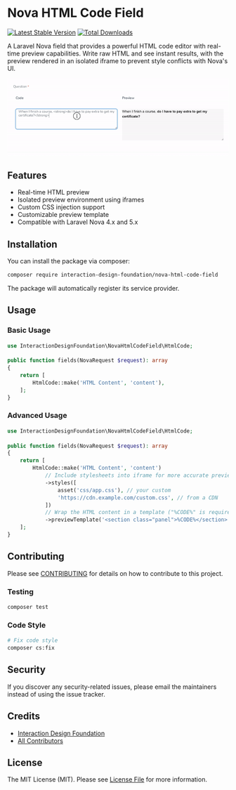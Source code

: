 # Nova HTML Code Field

[![Latest Stable Version](https://poser.pugx.org/interaction-design-foundation/nova-html-code-field/v/stable)](https://packagist.org/packages/interaction-design-foundation/nova-html-code-field)
[![Total Downloads](https://poser.pugx.org/interaction-design-foundation/nova-html-code-field/downloads)](https://packagist.org/packages/interaction-design-foundation/nova-html-code-field)

A Laravel Nova field that provides a powerful HTML code editor with real-time preview capabilities.
Write raw HTML and see instant results, with the preview rendered in an isolated iframe to prevent style conflicts with Nova's UI.

![Nova HTML Code Field Demo](resources/img/demo-800x280@8.gif)

## Features

- Real-time HTML preview
- Isolated preview environment using iframes
- Custom CSS injection support
- Customizable preview template
- Compatible with Laravel Nova 4.x and 5.x

## Installation

You can install the package via composer:

```bash
composer require interaction-design-foundation/nova-html-code-field
```

The package will automatically register its service provider.

## Usage

### Basic Usage

```php
use InteractionDesignFoundation\NovaHtmlCodeField\HtmlCode;

public function fields(NovaRequest $request): array
{
    return [
        HtmlCode::make('HTML Content', 'content'),
    ];
}
```

### Advanced Usage

```php
use InteractionDesignFoundation\NovaHtmlCodeField\HtmlCode;

public function fields(NovaRequest $request): array
{
    return [
        HtmlCode::make('HTML Content', 'content')
            // Include stylesheets into iframe for more accurate preview
            ->styles([
                asset('css/app.css'), // your custom
                'https://cdn.example.com/custom.css', // from a CDN
            ])
            // Wrap the HTML content in a template ("%CODE%" is required)
            ->previewTemplate('<section class="panel">%CODE%</section>'),
    ];
}
```

## Contributing

Please see [CONTRIBUTING](CONTRIBUTING.md) for details on how to contribute to this project.

### Testing

```bash
composer test
```

### Code Style

```bash
# Fix code style
composer cs:fix
```

## Security

If you discover any security-related issues, please email the maintainers instead of using the issue tracker.

## Credits

- [Interaction Design Foundation](https://github.com/InteractionDesignFoundation)
- [All Contributors](../../contributors)

## License

The MIT License (MIT). Please see [License File](LICENSE) for more information.
